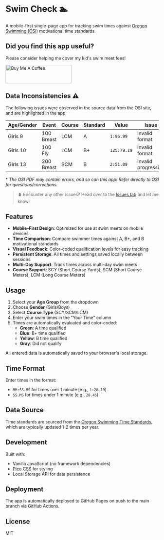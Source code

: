 # Swim Check 🏊

A mobile-first single-page app for tracking swim times against [Oregon Swimming (OSI)](https://www.oregonswimming.org) motivational time standards.

## Did you find this app useful?

Please consider helping me cover my kid's swim meet fees!

<a href="https://www.buymeacoffee.com/ironprogrammer" target="_blank"><img src="https://cdn.buymeacoffee.com/buttons/v2/default-yellow.png" alt="Buy Me A Coffee" style="height: 60px !important;width: 217px !important;" ></a>

## Data Inconsistencies ⚠️

The following issues were observed in the source data from the OSI site, and are highlighted in the app:

| Age/Gender | Event      | Course | Standard | Value       | Issue              |
| ---------- | ---------- | ------ | -------- | ----------- | ------------------- |
| Girls 9    | 100 Breast | LCM    | A        | `1:96.99`   | Invalid format      |
| Girls 10   | 100 Fly    | LCM    | B+       | `125:79.19` | Invalid format      |
| Girls 13   | 200 Breast | SCM    | B        | `2:51.89`   | Invalid progression |

\* *The OSI PDF may contain errors, and so can this app! Refer directly to OSI for questions/corrections.*

> 🪲 Encounter any other issues? Head over to the [Issues tab](https://github.com/ironprogrammer/swimcheck/issues) and let me know!

## Features

- **Mobile-First Design**: Optimized for use at swim meets on mobile devices
- **Time Comparison**: Compare swimmer times against A, B+, and B motivational standards
- **Visual Feedback**: Color-coded qualification levels for easy tracking
- **Persistent Storage**: All times and settings saved locally between sessions
- **Multi-Day Support**: Track times across multi-day swim meets
- **Course Support**: SCY (Short Course Yards), SCM (Short Course Meters), LCM (Long Course Meters)

## Usage

1. Select your **Age Group** from the dropdown
2. Choose **Gender** (Girls/Boys)
3. Select **Course Type** (SCY/SCM/LCM)
4. Enter your swim times in the "Your Time" column
5. Times are automatically evaluated and color-coded:
   - **Green**: A time qualified
   - **Blue**: B+ time qualified
   - **Yellow**: B time qualified
   - **Gray**: Did not qualify

All entered data is automatically saved to your browser's local storage.

## Time Format

Enter times in the format:
- `MM:SS.MS` for times over 1 minute (e.g., `1:28.19`)
- `SS.MS` for times under 1 minute (e.g., `28.45`)

## Data Source

Time standards are sourced from the [Oregon Swimming Time Standards](https://www.oregonswimming.org/page/competition/time-standards), which are typically updated 1-2 times per year.

## Development

Built with:
- Vanilla JavaScript (no framework dependencies)
- [Pico CSS](https://picocss.com/) for styling
- Local Storage API for data persistence

## Deployment

The app is automatically deployed to GitHub Pages on push to the main branch via GitHub Actions.

## License

MIT
